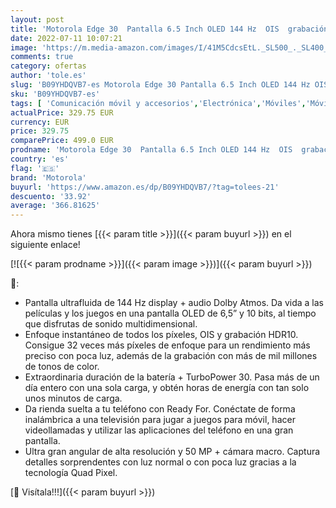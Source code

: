 ```yaml
---
layout: post
title: 'Motorola Edge 30  Pantalla 6.5 Inch OLED 144 Hz  OIS  grabación HDR10  cámara High Res de 50MP  Audio Dolby Atmos  Android 12  8/256GB  procesador Snapdragon 778G+ 5G  Dual SIM  Gris  Versión ES/PT '
date: 2022-07-11 10:07:21
image: 'https://m.media-amazon.com/images/I/41M5CdcsEtL._SL500_._SL400_.jpg'
comments: true
category: ofertas
author: 'tole.es'
slug: 'B09YHDQVB7-es Motorola Edge 30 Pantalla 6.5 Inch OLED 144 Hz OIS...'
sku: 'B09YHDQVB7-es'
tags: [ 'Comunicación móvil y accesorios','Electrónica','Móviles','Móviles y smartphones libres','android','motorola','🇪🇸', ]
actualPrice: 329.75 EUR
currency: EUR
price: 329.75
comparePrice: 499.0 EUR
prodname: 'Motorola Edge 30  Pantalla 6.5 Inch OLED 144 Hz  OIS  grabación HDR10  cámara High Res de 50MP  Audio Dolby Atmos  Android 12  8/256GB  procesador Snapdragon 778G+ 5G  Dual SIM  Gris  Versión ES/PT '
country: 'es'
flag: '🇪🇸'
brand: 'Motorola'
buyurl: 'https://www.amazon.es/dp/B09YHDQVB7/?tag=tolees-21'
descuento: '33.92'
average: '366.81625'
---
```


Ahora mismo tienes [{{< param title >}}]({{< param buyurl >}}) en el siguiente enlace!

[![{{< param prodname >}}]({{< param image >}})]({{< param buyurl >}})

🔎:

- Pantalla ultrafluida de 144 Hz display + audio Dolby Atmos. Da vida a las películas y los juegos en una pantalla OLED de 6,5” y 10 bits, al tiempo que disfrutas de sonido multidimensional.
- Enfoque instantáneo de todos los píxeles, OIS y grabación HDR10. Consigue 32 veces más píxeles de enfoque para un rendimiento más preciso con poca luz, además de la grabación con más de mil millones de tonos de color.
- Extraordinaria duración de la batería + TurboPower 30. Pasa más de un día entero con una sola carga, y obtén horas de energía con tan solo unos minutos de carga.
- Da rienda suelta a tu teléfono con Ready For. Conéctate de forma inalámbrica a una televisión para jugar a juegos para móvil, hacer videollamadas y utilizar las aplicaciones del teléfono en una gran pantalla.
- Ultra gran angular de alta resolución y 50 MP + cámara macro. Captura detalles sorprendentes con luz normal o con poca luz gracias a la tecnología Quad Pixel.

[🛒 Visítala!!!]({{< param buyurl >}})
